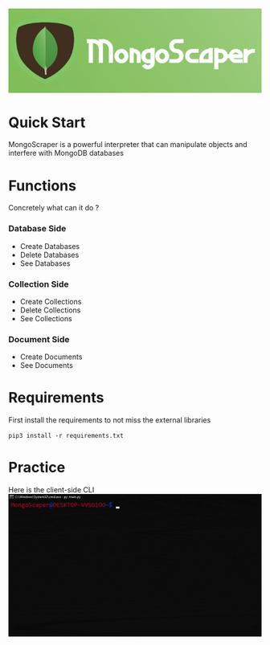 <br><img src=/img/mongoscaper.png><br>
# Quick Start
MongoScraper is a powerful interpreter that can manipulate objects and interfere with MongoDB databases
# Functions
Concretely what can it do ?
### Database Side
* Create Databases
* Delete Databases
* See Databases
### Collection Side
* Create Collections
* Delete Collections 
* See Collections 
### Document Side
* Create Documents
* See Documents
# Requirements
First install the requirements to not miss the external libraries 
```python3
pip3 install -r requirements.txt
```
# Practice
Here is the client-side CLI
<br><img src=/img/cli.gif><br>
